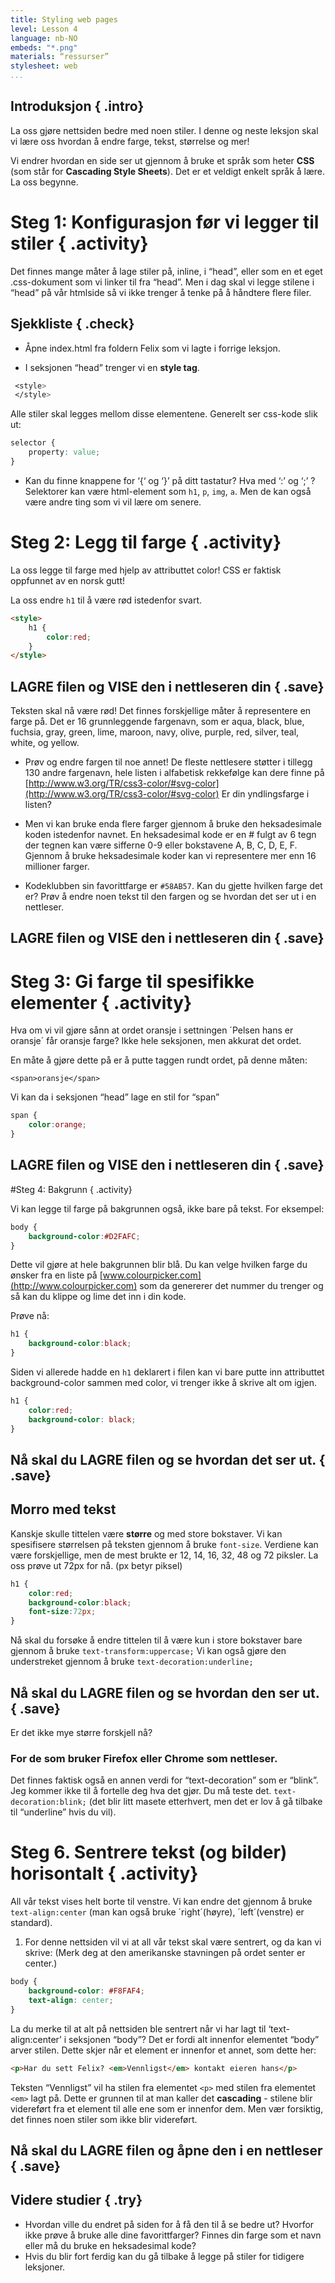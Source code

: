 ```yaml
---
title: Styling web pages
level: Lesson 4
language: nb-NO
embeds: "*.png"
materials: “ressurser”
stylesheet: web
...
```


## Introduksjon { .intro}
La oss gjøre nettsiden bedre med noen stiler.
I denne og neste leksjon skal vi lære oss hvordan å endre farge, tekst, størrelse og mer!

Vi endrer hvordan en side ser ut gjennom å bruke et språk som heter __CSS__ (som står for __Cascading Style Sheets__). Det er et veldigt enkelt språk å lære. La oss begynne.


# Steg 1: Konfigurasjon før vi legger til stiler { .activity}
Det finnes mange måter å lage stiler på, inline, i “head”, eller som en et eget .css-dokument som vi linker til fra “head”. Men i dag skal vi legge stilene i “head” på vår htmlside så vi ikke trenger å tenke på å håndtere flere filer.

## Sjekkliste { .check}

+ Åpne index.html fra foldern Felix som vi lagte i forrige leksjon.

+ I seksjonen “head” trenger vi en __style tag__.
```css
 <style>
 </style>
```
Alle stiler skal legges mellom disse elementene. Generelt ser css-kode slik ut:

```css
selector {
	property: value;
}
```

+ Kan du finne knappene for ‘{‘ og ‘}’ på ditt tastatur? Hva med ‘:’ og ‘;’ ?
Selektorer kan være html-element som `h1`, `p`, `img`, `a`. Men de kan også være andre ting som vi vil lære om senere. 

# Steg 2: Legg til farge { .activity}

La oss legge til farge med hjelp av attributtet color! CSS er faktisk oppfunnet av en norsk gutt!

La oss endre `h1` til å være rød istedenfor svart.

```HTML
<style>
	h1 {
  		color:red; 
  	}
</style>
```

## __LAGRE__ filen og __VISE__ den i nettleseren din { .save}

Teksten skal nå være rød! Det finnes forskjellige måter å representere en farge på. Det er 16 grunnleggende fargenavn, som er aqua, black, blue, fuchsia, gray, green, lime, maroon, navy, olive, purple, red, silver, teal, white, og yellow.

+ Prøv og endre fargen til noe annet!
De fleste nettlesere støtter i tillegg 130 andre fargenavn, hele listen i alfabetisk rekkefølge kan dere finne på
[http://www.w3.org/TR/css3-color/#svg-color](http://www.w3.org/TR/css3-color/#svg-color) Er din yndlingsfarge i listen?

+ Men vi kan bruke enda flere farger gjennom å bruke den heksadesimale koden istedenfor navnet. En heksadesimal kode er en # fulgt av 6 tegn der tegnen kan være sifferne 0-9 eller bokstavene A, B, C, D, E, F. Gjennom å bruke heksadesimale koder kan vi representere mer enn 16 millioner farger.

+ Kodeklubben sin favorittfarge er `#58AB57`. Kan du gjette hvilken farge det er? Prøv å endre noen tekst til den fargen og se hvordan det ser ut i en nettleser.

## __LAGRE__ filen og __VISE__ den i nettleseren din { .save}

# Steg 3: Gi farge til spesifikke elementer { .activity}

Hva om vi vil gjøre sånn at ordet oransje i settningen ´Pelsen hans er oransje´ får oransje farge? Ikke hele seksjonen, men akkurat det ordet.

En måte å gjøre dette på er å putte taggen <span> rundt ordet, på denne måten:

`<span>oransje</span>`

Vi kan da i seksjonen “head” lage en stil for “span”

```css
span {
	color:orange;
}
```
	
## __LAGRE__ filen og __VISE__ den i nettleseren din { .save}

#Steg 4: Bakgrunn { .activity}

Vi kan legge til farge på bakgrunnen også, ikke bare på tekst. For eksempel:

```css
body {
	background-color:#D2FAFC; 
}
```

Dette vil gjøre at hele bakgrunnen blir blå. Du kan velge hvilken farge du ønsker fra en liste på [www.colourpicker.com](http://www.colourpicker.com) som da genererer det nummer du trenger og så kan du klippe og lime det inn i din kode.

Prøve nå:

```css
h1 {
	background-color:black;
}
```

Siden vi allerede hadde en `h1` deklarert i filen kan vi bare putte inn attributtet background-color sammen med color, vi trenger ikke å skrive alt om igjen.

```css
h1 {
	color:red;
	background-color: black;
}
```

  
## Nå skal du __LAGRE__ filen og se hvordan det ser ut. { .save}


## Morro med tekst
Kanskje skulle tittelen være __større__ og med store bokstaver. Vi kan spesifisere størrelsen på teksten gjennom å bruke `font-size`. Verdiene kan være forskjellige, men de mest brukte er 12, 14, 16, 32, 48 og 72 piksler.
La oss prøve ut 72px for nå. (px betyr piksel)

```css
h1 {
    color:red;
    background-color:black;
    font-size:72px;
}
```

Nå skal du forsøke å endre tittelen til å være kun i store bokstaver bare gjennom å bruke `text-transform:uppercase;` Vi kan også gjøre den understreket gjennom å bruke `text-decoration:underline;`

## Nå skal du __LAGRE__ filen og se hvordan den ser ut. { .save}

Er det ikke mye større forskjell nå?

### For de som bruker Firefox eller Chrome som nettleser.
Det finnes faktisk også en annen verdi for “text-decoration” som er “blink”. Jeg kommer ikke til å fortelle deg hva det gjør. Du må teste det. `text-decoration:blink;` (det blir litt masete etterhvert, men det er lov å gå tilbake til “underline” hvis du vil).

# Steg 6. Sentrere tekst (og bilder) horisontalt { .activity}

All vår tekst vises helt borte til venstre. Vi kan endre det gjennom å bruke `text-align:center` (man kan også bruke ´right´(høyre), ´left´(venstre) er standard).
1. For denne nettsiden vil vi at all vår tekst skal være sentrert, og da kan vi skrive: (Merk deg at den amerikanske stavningen på ordet senter er center.)

```css
body {
    background-color: #F8FAF4;
    text-align: center;
}
```
La du merke til at alt på nettsiden ble sentrert når vi har lagt til ‘text-align:center’ i seksjonen “body”? Det er fordi alt innenfor elementet “body” arver stilen. Dette skjer når et element er innenfor et annet, som dette her:

```HTML
<p>Har du sett Felix? <em>Vennligst</em> kontakt eieren hans</p>
```

Teksten “Vennligst” vil ha stilen fra elementet `<p>` med stilen fra elementet `<em>` lagt på. Dette er grunnen til at man kaller det __cascading__ - stilene blir videreført fra et element til alle ene som er innenfor dem.
Men vær forsiktig, det finnes noen stiler som ikke blir videreført.

## Nå skal du __LAGRE__ filen og åpne den i en nettleser { .save}

## Videre studier { .try}

+ Hvordan ville du endret på siden for å få den til å se bedre ut? Hvorfor ikke prøve å bruke alle dine favorittfarger? Finnes din farge som et navn eller må du bruke en heksadesimal kode?
+ Hvis du blir fort ferdig kan du gå tilbake å legge på stiler for tidigere leksjoner.

